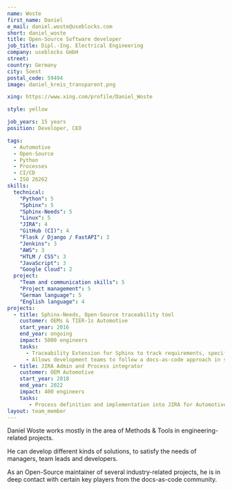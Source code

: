 ```yaml
---
name: Woste
first_name: Daniel
e_mail: daniel.woste@useblocks.com
short: daniel_woste
title: Open-Source Software developer
job_title: Dipl.-Ing. Electrical Engineering
company: useblocks GmbH
street:
country: Germany
city: Soest
postal_code: 59494
image: daniel_kreis_transparent.png

xing: https://www.xing.com/profile/Daniel_Woste

style: yellow

job_years: 15 years
position: Developer, CEO

tags: 
  - Automotive
  - Open-Source
  - Python
  - Processes
  - CI/CD
  - ISO 26262 
skills:
  technical:
    "Python": 5
    "Sphinx": 5
    "Sphinx-Needs": 5
    "Linux": 5
    "JIRA": 4
    "GitHub (CI)": 4
    "Flask / Django / FastAPI": 3
    "Jenkins": 3
    "AWS": 3
    "HTLM / CSS": 3
    "JavaScript": 3
    "Google Cloud": 2
  project:
    "Team and communication skills": 5
    "Project management": 5
    "German language": 5
    "English language": 4
projects:
  - title: Sphinx-Needs, Open-Source traceability tool
    customer: OEMs & TIER-1s Automotive 
    start_year: 2016
    end_year: ongoing
    impact: 5000 engineers
    tasks:
      - Traceability Extension for Sphinx to track requirements, specifications and co. in engineering related projects.
      - Allows development teams to follow a docs-as-code approach in safety relevant projects (like ISO 26262).
  - title: JIRA Admin and Process integrator
    customer: OEM Automotive
    start_year: 2018
    end_year: 2022
    impact: 400 engineers
    tasks:
       - Process definition and implementation into JIRA for Automotive teams (~400 team members) 
layout: team_member
---
```


Daniel Woste works mostly in the area of Methods & Tools in engineering-related projects.

He can develop different kinds of solutions, to satisfy the needs of managers, team leads 
and developers.

As an Open-Source maintainer of several industry-related projects, he is in deep contact with certain key players 
from the docs-as-code community.



